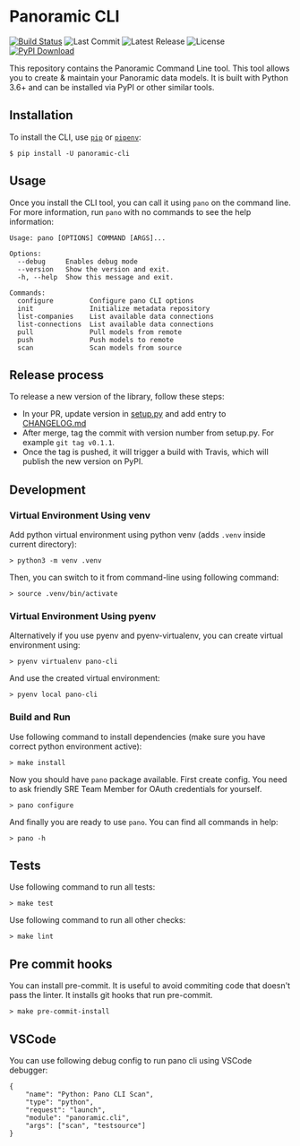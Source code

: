 # Panoramic CLI

[![Build Status](https://travis-ci.org/panoramichq/panoramic-cli.svg?branch=master)](https://travis-ci.org/panoramichq/panoramic-cli)
![Last Commit](https://img.shields.io/github/last-commit/panoramichq/panoramic-cli)
![Latest Release](https://img.shields.io/github/v/release/panoramichq/panoramic-cli)
![License](https://img.shields.io/pypi/l/panoramic-cli.svg)
[![PyPI Download](https://img.shields.io/pypi/pyversions/panoramic-cli.svg)](https://pypi.org/project/panoramic-cli/)

This repository contains the Panoramic Command Line tool. This tool allows you to create & maintain your Panoramic data models. It is built with Python 3.6+ and can be installed via PyPI or other similar tools.

## Installation

To install the CLI, use [`pip`](https://pip.pypa.io/en/stable/quickstart/) or [`pipenv`](https://docs.pipenv.org):

```console
$ pip install -U panoramic-cli
```

## Usage

Once you install the CLI tool, you can call it using `pano` on the command line. For more information, run `pano` with no commands to see the help information:

```
Usage: pano [OPTIONS] COMMAND [ARGS]...

Options:
  --debug     Enables debug mode
  --version   Show the version and exit.
  -h, --help  Show this message and exit.

Commands:
  configure         Configure pano CLI options
  init              Initialize metadata repository
  list-companies    List available data connections
  list-connections  List available data connections
  pull              Pull models from remote
  push              Push models to remote
  scan              Scan models from source
```

## Release process

To release a new version of the library, follow these steps:

* In your PR, update version in [setup.py](setup.py) and add entry to [CHANGELOG.md](CHANGELOG.md)
* After merge, tag the commit with version number from setup.py. For example `git tag v0.1.1`.
* Once the tag is pushed, it will trigger a build with Travis, which will publish the new version on PyPI.

## Development

### Virtual Environment Using venv

Add python virtual environment using python venv (adds `.venv` inside current directory):

```
> python3 -m venv .venv
```

Then, you can switch to it from command-line using following command:

```
> source .venv/bin/activate
```

### Virtual Environment Using pyenv

Alternatively if you use pyenv and pyenv-virtualenv, you can create virtual environment using:

```
> pyenv virtualenv pano-cli
```

And use the created virtual environment:

```
> pyenv local pano-cli
```

### Build and Run

Use following command to install dependencies (make sure you have correct python environment active):

```
> make install
```

Now you should have `pano` package available. First create config. You need to ask friendly SRE Team Member for OAuth credentials for yourself.

```
> pano configure
```

And finally you are ready to use `pano`. You can find all commands in help:

```
> pano -h
```

## Tests

Use following command to run all tests:

```
> make test
```

Use following command to run all other checks:

```
> make lint
```

## Pre commit hooks

You can install pre-commit. It is useful to avoid commiting code that doesn't pass the linter. It installs git hooks that run pre-commit.

```
> make pre-commit-install
```

## VSCode

You can use following debug config to run pano cli using VSCode debugger:

```
{
    "name": "Python: Pano CLI Scan",
    "type": "python",
    "request": "launch",
    "module": "panoramic.cli",
    "args": ["scan", "testsource"]
}
```

